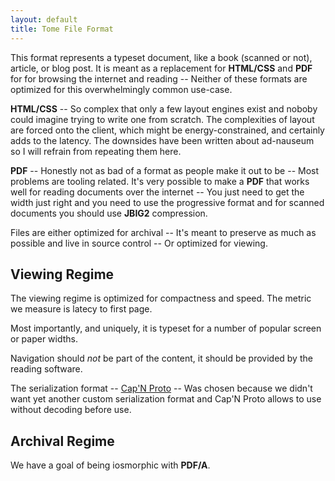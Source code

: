 ```yaml
---
layout: default
title: Tome File Format
---
```


This format represents a typeset document, like a book (scanned or not),
article, or blog post. It is meant as a replacement for **HTML/CSS** and **PDF**
for for browsing the internet and reading -- Neither of these formats are
optimized for this overwhelmingly common use-case.

**HTML/CSS** -- So complex that only a few layout engines exist and noboby could
imagine trying to write one from scratch. The complexities of layout are forced
onto the client, which might be energy-constrained, and certainly adds to the
latency. The downsides have been written about ad-nauseum so I will refrain from
repeating them here.

**PDF** -- Honestly not as bad of a format as people make it out to be -- Most
problems are tooling related. It's very possible to make a **PDF** that works
well for reading documents over the internet -- You just need to get the width
just right and you need to use the progressive format and for scanned documents
you should use **JBIG2** compression.

Files are either optimized for archival -- It's meant to preserve as much as
possible and live in source control -- Or optimized for viewing.

## Viewing Regime

The viewing regime is optimized for compactness and speed. The metric we measure
is latecy to first page. 

Most importantly, and uniquely, it is typeset for a number of popular screen
or paper widths.

Navigation should *not* be part of the content, it should be provided by the
reading software.

The serialization format -- [Cap'N Proto](https://capnproto.org) -- Was chosen
because we didn't want yet another custom serialization format and Cap'N Proto
allows to use without decoding before use.

## Archival Regime

We have a goal of being iosmorphic with **PDF/A**.

